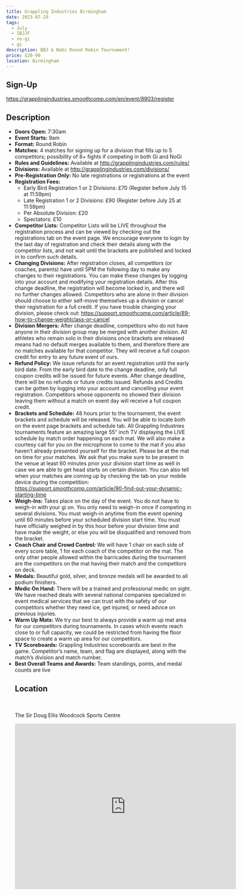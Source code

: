 ```yaml
---
title: Grappling Industries Birmingham
date: 2023-07-29
tags:
  - July
  - IBJJF
  - no-gi
  - gi
description: BBJ & NoGi Round Robin Tournament!
price: £20-90
location: Birmingham
---
```

## Sign-Up
https://grapplingindustries.smoothcomp.com/en/event/8903/register

## Description
<ul>
  <li>
    <strong>Doors Open:</strong> 7:30am
  </li>
  <li>
    <strong>Event Starts:</strong> 9am
  </li>
  <li>
    <strong>Format:</strong> Round Robin
  </li>
  <li>
    <strong>Matches:</strong> 4 matches for signing up for a division that fills up to 5 competitors; possibility of 8+ fights if competing in both Gi and NoGi
  </li>
  <li>
    <strong>Rules and Guidelines:</strong> Available at <a href="http://grapplingindustries.com/rules/">http://grapplingindustries.com/rules/</a>
  </li>
  <li>
    <strong>Divisions:</strong> Available at <a href="http://grapplingindustries.com/divisions/">http://grapplingindustries.com/divisions/</a>
  </li>
  <li>
    <strong>Pre-Registration Only:</strong> No late registrations or registrations at the event
  </li>
  <li>
    <strong>Registration Fees:</strong>
    <ul>
      <li>Early Bird Registration 1 or 2 Divisions: £70 (Register before July 15 at 11:59pm)</li>
      <li>Late Registration 1 or 2 Divisions: £90 (Register before July 25 at 11:59pm)</li>
      <li>Per Absolute Division: £20</li>
      <li>Spectators: £10</li>
    </ul>
  </li>
  <li>
    <strong>Competitor Lists:</strong> Competitor Lists will be LIVE throughout the registration process and can be viewed by checking out the registrations tab on the event page. We encourage everyone to login by the last day of registration and check their details along with the competitor lists, and not wait until the brackets are published and locked in to confirm such details.
  </li>
  <li>
    <strong>Changing Divisions:</strong> After registration closes, all competitors (or coaches, parents) have until 5PM the following day to make any changes to their registrations. You can make these changes by logging into your account and modifying your registration details. After this change deadline, the registration will become locked in, and there will no further changes allowed. Competitors who are alone in their division should choose to either self-move themselves up a division or cancel their registration for a full credit. If you have trouble changing your division, please check out: <a href="https://support.smoothcomp.com/article/89-how-to-change-weightclass-or-cancel">https://support.smoothcomp.com/article/89-how-to-change-weightclass-or-cancel</a>
  </li>
  <li>
    <strong>Division Mergers:</strong> After change deadline, competitors who do not have anyone in their division group may be merged with another division. All athletes who remain solo in their divisions once brackets are released means had no default merges available to them, and therefore there are no matches available for that competitor. They will receive a full coupon credit for entry to any future event of ours.
  </li>
  <li>
    <strong>Refund Policy:</strong> We issue refunds for an event registration until the early bird date. From the early bird date to the change deadline, only full coupon credits will be issued for future events. After change deadline, there will be no refunds or future credits issued. Refunds and Credits can be gotten by logging into your account and cancelling your event registration. Competitors whose opponents no showed their division leaving them without a match on event day will receive a full coupon credit.
  </li>
  <li>
    <strong>Brackets and Schedule:</strong> 48 hours prior to the tournament, the event brackets and schedule will be released. You will be able to locate both on the event page brackets and schedule tab. All Grappling Industries tournaments feature an amazing large 55” inch TV displaying the LIVE schedule by match order happening on each mat. We will also make a courtesy call for you on the microphone to come to the mat if you also haven’t already presented yourself for the bracket. Please be at the mat on time for your matches. We ask that you make sure to be present in the venue at least 60 minutes prior your division start time as well in case we are able to get head starts on certain division. You can also tell when your matches are coming up by checking the tab on your mobile device during the competition: <a href="https://support.smoothcomp.com/article/90-find-out-your-dynamic-starting-time">https://support.smoothcomp.com/article/90-find-out-your-dynamic-starting-time</a>
  </li>
  <li>
    <strong>Weigh-Ins:</strong> Takes place on the day of the event. You do not have to weigh-in with your gi on. You only need to weigh-in once if competing in several divisions. You must weigh-in anytime from the event opening until 60 minutes before your scheduled division start time. You must have officially weighed in by this hour before your division time and have made the weight, or else you will be disqualified and removed from the bracket.
  </li>
  <li>
    <strong>Coach Chair and Crowd Control:</strong> We will have 1 chair on each side of every score table, 1 for each coach of the competitor on the mat. The only other people allowed within the barricades during the tournament are the competitors on the mat having their match and the competitors on deck.
  </li>
  <li>
    <strong>Medals:</strong> Beautiful gold, silver, and bronze medals will be awarded to all podium finishers.
  </li>
  <li>
    <strong>Medic On Hand:</strong> There will be a trained and professional medic on sight. We have reached deals with several national companies specialized in event medical services that we can trust with the safety of our competitors whether they need ice, get injured, or need advice on previous injuries.
  </li>
  <li>
    <strong>Warm Up Mats:</strong> We try our best to always provide a warm up mat area for our competitors during tournaments. In cases which events reach close to or full capacity, we could be restricted from having the floor space to create a warm up area for our competitors.
  </li>
  <li>
    <strong>TV Scoreboards:</strong> Grappling Industries scoreboards are best in the game. Competitor’s name, team, and flag are displayed, along with the match’s division and match number.
  </li>
  <li>
    <strong>Best Overall Teams and Awards:</strong> Team standings, points, and medal counts are live

## Location
<br></br>
The Sir Doug Ellis Woodcock Sports Centre 
<iframe src="https://www.google.com/maps/embed?pb=!1m17!1m12!1m3!1d2429.5814411413585!2d-1.8904364841937724!3d52.48671377980792!2m3!1f0!2f0!3f0!3m2!1i1024!2i768!4f13.1!3m2!1m1!2zNTLCsDI5JzEyLjIiTiAxwrA1MycxNy43Ilc!5e0!3m2!1sen!2suk!4v1689526761750!5m2!1sen!2suk" width="600" height="450" style="border:0;" allowfullscreen="" loading="lazy" referrerpolicy="no-referrer-when-downgrade"></iframe>